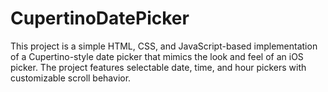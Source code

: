 # CupertinoDatePicker
This project is a simple HTML, CSS, and JavaScript-based implementation of a Cupertino-style date picker that mimics the look and feel of an iOS picker. The project features selectable date, time, and hour pickers with customizable scroll behavior.
